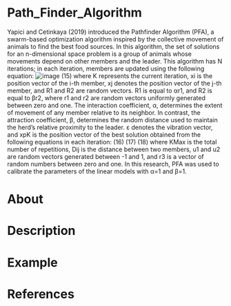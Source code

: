 # Path_Finder_Algorithm
Yapici and Cetinkaya (2019) introduced the Pathfinder Algorithm (PFA), a swarm-based optimization algorithm inspired by the collective movement of animals to find the best food sources. In this algorithm, the set of solutions for an n-dimensional space problem is a group of animals whose movements depend on other members and the leader. This algorithm has N iterations; in each iteration, members are updated using the following equation:
 ![image](https://user-images.githubusercontent.com/93834390/218518989-779f71fb-c341-45d6-a811-80845d7f8dce.png)
	(15)
where K represents the current iteration, xi is the position vector of the i-th member, xj denotes the position vector of the j-th member, and R1 and R2 are random vectors. R1 is equal to αr1, and R2 is equal to βr2, where r1 and r2 are random vectors uniformly generated between zero and one. The interaction coefficient, α, determines the extent of movement of any member relative to its neighbor. In contrast, the attraction coefficient, β, determines the random distance used to maintain the herd’s relative proximity to the leader. ε denotes the vibration vector, and xpK is the position vector of the best solution obtained from the following equations in each iteration: 
 			(16)
 			(17)
 					(18)
where KMax is the total number of repetitions, Dij is the distance between two members, u1 and u2 are random vectors generated between -1 and 1, and r3 is a vector of random numbers between zero and one. In this research, PFA was used to calibrate the parameters of the linear models with α=1 and β=1.
# About

# Description


# Example



# References



